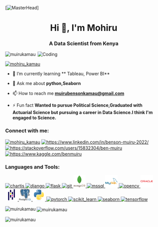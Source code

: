 [![MasterHead](https://bangladeshcenterofexcellence.org/wp-content/uploads/2020/03/0aa27065-advanced-analytics.gif)]

<h1 align="center">Hi 👋, I'm Mohiru</h1>
<h3 align="center">A Data Scientist from Kenya</h3>

<img align="right" alt="Coding" width="400" src="https://media1.giphy.com/media/qgQUggAC3Pfv687qPC/giphy.gif?cid=790b7611c39f38eb33655b9e8af074a1d4b5c3fe16166089&rid=giphy.gif&ct=g">


<p align="left"> <img src="https://komarev.com/ghpvc/?username=muirukamau&label=Profile%20views&color=0e75b6&style=flat" alt="muirukamau" /> </p>

<p align="left"> <a href="https://twitter.com/mohiru_kamau" target="blank"><img src="https://img.shields.io/twitter/follow/mohiru_kamau?logo=twitter&style=for-the-badge" alt="mohiru_kamau" /></a> </p>

- 🌱 I’m currently learning ** Tableau, Power BI**

- 💬 Ask me about **python,Seaborn**

- 📫 How to reach me **muirubensonkamau@gmail.com**

- ⚡ Fun fact **Wanted to pursue Political Science,Graduated with Actuarial Science but pursuing a career in Data Science.I think I'm engaged to Science.**

<h3 align="left">Connect with me:</h3>
<p align="left">
<a href="https://twitter.com/mohiru_kamau" target="blank"><img align="center" src="https://raw.githubusercontent.com/rahuldkjain/github-profile-readme-generator/master/src/images/icons/Social/twitter.svg" alt="mohiru_kamau" height="30" width="40" /></a>
<a href="https://linkedin.com/in/https://www.linkedin.com/in/benson-muiru-2022/" target="blank"><img align="center" src="https://raw.githubusercontent.com/rahuldkjain/github-profile-readme-generator/master/src/images/icons/Social/linked-in-alt.svg" alt="https://www.linkedin.com/in/benson-muiru-2022/" height="30" width="40" /></a>
<a href="https://stackoverflow.com/users/https://stackoverflow.com/users/15832304/ben-muiru" target="blank"><img align="center" src="https://raw.githubusercontent.com/rahuldkjain/github-profile-readme-generator/master/src/images/icons/Social/stack-overflow.svg" alt="https://stackoverflow.com/users/15832304/ben-muiru" height="30" width="40" /></a>
<a href="https://kaggle.com/https://www.kaggle.com/benmuiru" target="blank"><img align="center" src="https://raw.githubusercontent.com/rahuldkjain/github-profile-readme-generator/master/src/images/icons/Social/kaggle.svg" alt="https://www.kaggle.com/benmuiru" height="30" width="40" /></a>
</p>

<h3 align="left">Languages and Tools:</h3>
<p align="left"> <a href="https://www.chartjs.org" target="_blank" rel="noreferrer"> <img src="https://www.chartjs.org/media/logo-title.svg" alt="chartjs" width="40" height="40"/> </a> <a href="https://www.djangoproject.com/" target="_blank" rel="noreferrer"> <img src="https://cdn.worldvectorlogo.com/logos/django.svg" alt="django" width="40" height="40"/> </a> <a href="https://flask.palletsprojects.com/" target="_blank" rel="noreferrer"> <img src="https://www.vectorlogo.zone/logos/pocoo_flask/pocoo_flask-icon.svg" alt="flask" width="40" height="40"/> </a> <a href="https://git-scm.com/" target="_blank" rel="noreferrer"> <img src="https://www.vectorlogo.zone/logos/git-scm/git-scm-icon.svg" alt="git" width="40" height="40"/> </a> <a href="https://www.mongodb.com/" target="_blank" rel="noreferrer"> <img src="https://raw.githubusercontent.com/devicons/devicon/master/icons/mongodb/mongodb-original-wordmark.svg" alt="mongodb" width="40" height="40"/> </a> <a href="https://www.microsoft.com/en-us/sql-server" target="_blank" rel="noreferrer"> <img src="https://www.svgrepo.com/show/303229/microsoft-sql-server-logo.svg" alt="mssql" width="40" height="40"/> </a> <a href="https://www.mysql.com/" target="_blank" rel="noreferrer"> <img src="https://raw.githubusercontent.com/devicons/devicon/master/icons/mysql/mysql-original-wordmark.svg" alt="mysql" width="40" height="40"/> </a> <a href="https://opencv.org/" target="_blank" rel="noreferrer"> <img src="https://www.vectorlogo.zone/logos/opencv/opencv-icon.svg" alt="opencv" width="40" height="40"/> </a> <a href="https://www.oracle.com/" target="_blank" rel="noreferrer"> <img src="https://raw.githubusercontent.com/devicons/devicon/master/icons/oracle/oracle-original.svg" alt="oracle" width="40" height="40"/> </a> <a href="https://pandas.pydata.org/" target="_blank" rel="noreferrer"> <img src="https://raw.githubusercontent.com/devicons/devicon/2ae2a900d2f041da66e950e4d48052658d850630/icons/pandas/pandas-original.svg" alt="pandas" width="40" height="40"/> </a> <a href="https://www.postgresql.org" target="_blank" rel="noreferrer"> <img src="https://raw.githubusercontent.com/devicons/devicon/master/icons/postgresql/postgresql-original-wordmark.svg" alt="postgresql" width="40" height="40"/> </a> <a href="https://www.python.org" target="_blank" rel="noreferrer"> <img src="https://raw.githubusercontent.com/devicons/devicon/master/icons/python/python-original.svg" alt="python" width="40" height="40"/> </a> <a href="https://pytorch.org/" target="_blank" rel="noreferrer"> <img src="https://www.vectorlogo.zone/logos/pytorch/pytorch-icon.svg" alt="pytorch" width="40" height="40"/> </a> <a href="https://scikit-learn.org/" target="_blank" rel="noreferrer"> <img src="https://upload.wikimedia.org/wikipedia/commons/0/05/Scikit_learn_logo_small.svg" alt="scikit_learn" width="40" height="40"/> </a> <a href="https://seaborn.pydata.org/" target="_blank" rel="noreferrer"> <img src="https://seaborn.pydata.org/_images/logo-mark-lightbg.svg" alt="seaborn" width="40" height="40"/> </a> <a href="https://www.tensorflow.org" target="_blank" rel="noreferrer"> <img src="https://www.vectorlogo.zone/logos/tensorflow/tensorflow-icon.svg" alt="tensorflow" width="40" height="40"/> </a> </p>

<p><img align="left" src="https://github-readme-stats.vercel.app/api/top-langs?username=muirukamau&show_icons=true&locale=en&layout=compact" alt="muirukamau" /></p>

<p>&nbsp;<img align="center" src="https://github-readme-stats.vercel.app/api?username=muirukamau&show_icons=true&locale=en" alt="muirukamau" /></p>

<p><img align="center" src="https://github-readme-streak-stats.herokuapp.com/?user=muirukamau&" alt="muirukamau" /></p>
